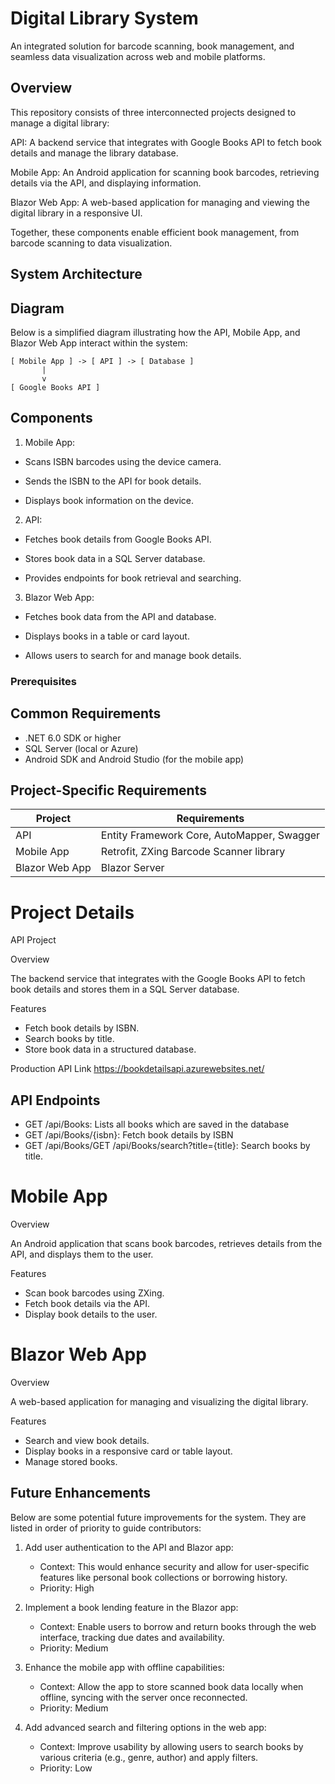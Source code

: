# Digital Library System

An integrated solution for barcode scanning, book management, and seamless data visualization across web and mobile platforms.

## Overview

This repository consists of three interconnected projects designed to manage a digital library:

API: A backend service that integrates with Google Books API to fetch book details and manage the library database.

Mobile App: An Android application for scanning book barcodes, retrieving details via the API, and displaying information.

Blazor Web App: A web-based application for managing and viewing the digital library in a responsive UI.

Together, these components enable efficient book management, from barcode scanning to data visualization.

## System Architecture

## Diagram
Below is a simplified diagram illustrating how the API, Mobile App, and Blazor Web App interact within the system:
```
[ Mobile App ] -> [ API ] -> [ Database ]
       |
       v
[ Google Books API ]
```
## Components

1. Mobile App:

* Scans ISBN barcodes using the device camera.

* Sends the ISBN to the API for book details.

* Displays book information on the device.

2. API:

* Fetches book details from Google Books API.

* Stores book data in a SQL Server database.

* Provides endpoints for book retrieval and searching.

3. Blazor Web App:

* Fetches book data from the API and database.

* Displays books in a table or card layout.

* Allows users to search for and manage book details.

### Prerequisites

## Common Requirements
* .NET 6.0 SDK or higher
* SQL Server (local or Azure)
* Android SDK and Android Studio (for the mobile app)

## Project-Specific Requirements

| Project          | Requirements  |
| ---------------- | ------------- |
| API              | Entity Framework Core, AutoMapper, Swagger  |
| Mobile App       | Retrofit, ZXing Barcode Scanner library     |
| Blazor Web App   | Blazor Server                               |

# Project Details
API Project

Overview

The backend service that integrates with the Google Books API to fetch book details and stores them in a SQL Server database.

Features
* Fetch book details by ISBN.
* Search books by title.
* Store book data in a structured database.

Production API Link
https://bookdetailsapi.azurewebsites.net/

## API Endpoints
* GET /api/Books: Lists all books which are saved in the database
* GET /api/Books/{isbn}: Fetch book details by ISBN
* GET /api/Books/GET /api/Books/search?title={title}: Search books by title.
# Mobile App

Overview

An Android application that scans book barcodes, retrieves details from the API, and displays them to the user.

Features
* Scan book barcodes using ZXing.
* Fetch book details via the API.
* Display book details to the user.

# Blazor Web App

Overview

A web-based application for managing and visualizing the digital library.

Features
* Search and view book details.
* Display books in a responsive card or table layout.
* Manage stored books.

## Future Enhancements

Below are some potential future improvements for the system. They are listed in order of priority to guide contributors:

1. Add user authentication to the API and Blazor app:
    * Context: This would enhance security and allow for user-specific features like personal book collections or borrowing history.
    * Priority: High

2. Implement a book lending feature in the Blazor app:
    * Context: Enable users to borrow and return books through the web interface, tracking due dates and availability.
    * Priority: Medium

3. Enhance the mobile app with offline capabilities:
    * Context: Allow the app to store scanned book data locally when offline, syncing with the server once reconnected.
    * Priority: Medium

4. Add advanced search and filtering options in the web app:
    * Context: Improve usability by allowing users to search books by various criteria (e.g., genre, author) and apply filters.
    * Priority: Low
